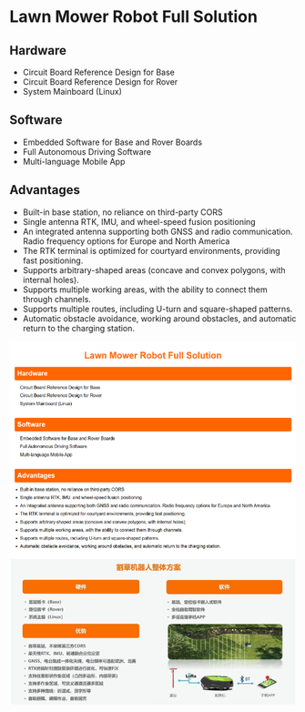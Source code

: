 # Lawn Mower Robot Full Solution

## Hardware
- Circuit Board Reference Design for Base
- Circuit Board Reference Design for Rover
- System Mainboard (Linux)

## Software
- Embedded Software for Base and Rover Boards
- Full Autonomous Driving Software
- Multi-language Mobile App

## Advantages
- Built-in base station, no reliance on third-party CORS
- Single antenna RTK, IMU, and wheel-speed fusion positioning
- An integrated antenna supporting both GNSS and radio communication. Radio frequency options for Europe and North America
- The RTK terminal is optimized for courtyard environments, providing fast positioning.
- Supports arbitrary-shaped areas (concave and convex polygons, with internal holes).
- Supports multiple working areas, with the ability to connect them through channels.
- Supports multiple routes, including U-turn and square-shaped patterns.
- Automatic obstacle avoidance, working around obstacles, and automatic return to the charging station.

![Detail Description](https://github.com/lguitech/open_micro_mower_base/blob/main/mower.png)

